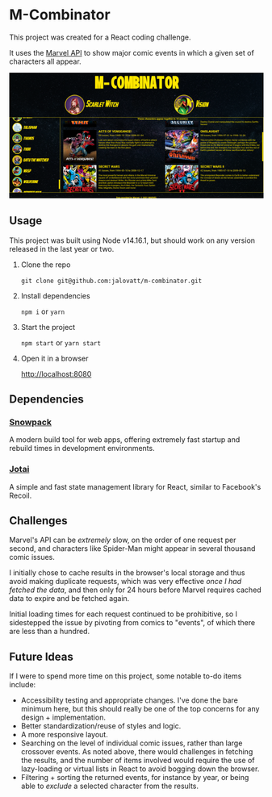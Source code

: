 # M-Combinator

This project was created for a React coding challenge.

It uses the [Marvel API](https://marvel.com) to show major comic events in which a given set of characters all appear.

![A screenshot of the app](assets/screenshot.png)

## Usage
This project was built using Node v14.16.1, but should work on any version released in the last year or two.

1. Clone the repo

    `git clone git@github.com:jalovatt/m-combinator.git`
2. Install dependencies

    `npm i` or `yarn`
3. Start the project

    `npm start` or `yarn start`
4. Open it in a browser

    [http://localhost:8080](http://localhost:8080)

## Dependencies

### [Snowpack](https://www.snowpack.dev/)

A modern build tool for web apps, offering extremely fast startup and rebuild times in development environments.

### [Jotai](https://github.com/pmndrs/jotai)

A simple and fast state management library for React, similar to Facebook's Recoil.

## Challenges
Marvel's API can be _extremely_ slow, on the order of one request per second, and characters like Spider-Man might appear in several thousand comic issues.

I initially chose to cache results in the browser's local storage and thus avoid making duplicate requests, which was very effective _once I had fetched the data_, and then only for 24 hours before Marvel requires cached data to expire and be fetched again.

Initial loading times for each request continued to be prohibitive, so I sidestepped the issue by pivoting from comics to "events", of which there are less than a hundred.

## Future Ideas
If I were to spend more time on this project, some notable to-do items include:
- Accessibility testing and appropriate changes. I've done the bare minimum here, but this should really be one of the top concerns for any design + implementation.
- Better standardization/reuse of styles and logic.
- A more responsive layout.
- Searching on the level of individual comic issues, rather than large crossover events. As noted above, there would challenges in fetching the results, and the number of items involved would require the use of lazy-loading or virtual lists in React to avoid bogging down the browser.
- Filtering + sorting the returned events, for instance by year, or being able to _exclude_ a selected character from the results.
